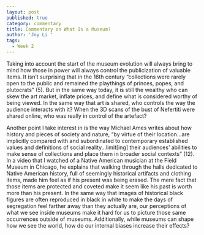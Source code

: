 ```yaml
---
layout: post
published: true
category: commentary
title: Commentary on What Is a Museum?
author: 'Joy Li '
tags:
  - Week 2
---
```

Taking into account the start of the museum evolution will always bring to mind how those in power will always control the publicization of valuable items. It isn’t surprising that in the 16th century “collections were rarely open to the public and remained the playthings of princes, popes, and plutocrats” (5). But in the same way today, it is still the wealthy who can skew the art market, inflate prices, and define what is considered worthy of being viewed. In the same way that art is shared, who controls the way the audience interacts with it? When the 3D scans of the bust of Nefertiti were shared online, who was really in control of the artefact? 

Another point I take interest in is the way Michael Ames writes about how history and pieces of society and nature, “by virtue of their location…are implicitly compared with and subordinated to contemporary established values and definitions of social reality…limit[ing] their audiences’ abilities to make sense of collections and place them in broader social contexts” (12). In a video that I watched of a Native American musician at the Field Museum in Chicago, he explains that walking through the halls dedicated to Native American history, full of seemingly historical artifacts and clothing items, made him feel as if his present was being erased. The mere fact that those items are protected and coveted make it seem like his past is worth more than his present. In the same way that images of historical black figures are often reproduced in black in white to make the days of segregation feel farther away than they actually are, our perceptions of what we see inside museums make it hard for us to picture those same occurrences outside of museums. Additionally, while museums can shape how we see the world, how do our internal biases increase their effects?
